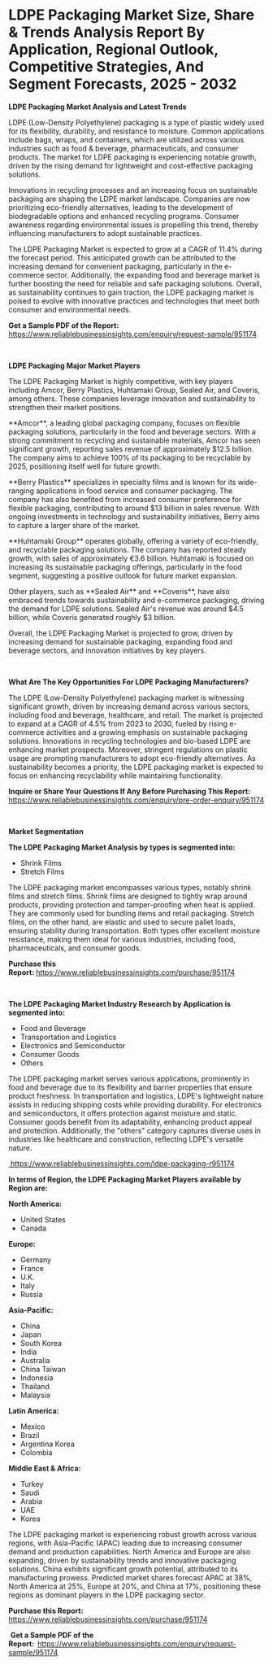 <p><h1>LDPE Packaging Market Size, Share & Trends Analysis Report By Application, Regional Outlook, Competitive Strategies, And Segment Forecasts, 2025 - 2032</h1></p><p><strong>LDPE Packaging Market Analysis and Latest Trends</strong></p>
<p><p>LDPE (Low-Density Polyethylene) packaging is a type of plastic widely used for its flexibility, durability, and resistance to moisture. Common applications include bags, wraps, and containers, which are utilized across various industries such as food & beverage, pharmaceuticals, and consumer products. The market for LDPE packaging is experiencing notable growth, driven by the rising demand for lightweight and cost-effective packaging solutions.</p><p>Innovations in recycling processes and an increasing focus on sustainable packaging are shaping the LDPE market landscape. Companies are now prioritizing eco-friendly alternatives, leading to the development of biodegradable options and enhanced recycling programs. Consumer awareness regarding environmental issues is propelling this trend, thereby influencing manufacturers to adopt sustainable practices.</p><p>The LDPE Packaging Market is expected to grow at a CAGR of 11.4% during the forecast period. This anticipated growth can be attributed to the increasing demand for convenient packaging, particularly in the e-commerce sector. Additionally, the expanding food and beverage market is further boosting the need for reliable and safe packaging solutions. Overall, as sustainability continues to gain traction, the LDPE packaging market is poised to evolve with innovative practices and technologies that meet both consumer and environmental needs.</p></p>
<p><strong>Get a Sample PDF of the Report:&nbsp;</strong> <a href="https://www.reliablebusinessinsights.com/enquiry/request-sample/951174?utm_campaign=3129&utm_medium=2&utm_source=Github&utm_content=ia&utm_term=18042025&utm_id=ldpe-packaging">https://www.reliablebusinessinsights.com/enquiry/request-sample/951174</a></p>
<p>&nbsp;</p>
<p><strong>LDPE Packaging Major Market Players</strong></p>
<p><p>The LDPE Packaging Market is highly competitive, with key players including Amcor, Berry Plastics, Huhtamaki Group, Sealed Air, and Coveris, among others. These companies leverage innovation and sustainability to strengthen their market positions.</p><p>**Amcor**, a leading global packaging company, focuses on flexible packaging solutions, particularly in the food and beverage sectors. With a strong commitment to recycling and sustainable materials, Amcor has seen significant growth, reporting sales revenue of approximately $12.5 billion. The company aims to achieve 100% of its packaging to be recyclable by 2025, positioning itself well for future growth.</p><p>**Berry Plastics** specializes in specialty films and is known for its wide-ranging applications in food service and consumer packaging. The company has also benefited from increased consumer preference for flexible packaging, contributing to around $13 billion in sales revenue. With ongoing investments in technology and sustainability initiatives, Berry aims to capture a larger share of the market.</p><p>**Huhtamaki Group** operates globally, offering a variety of eco-friendly, and recyclable packaging solutions. The company has reported steady growth, with sales of approximately €3.6 billion. Huhtamaki is focused on increasing its sustainable packaging offerings, particularly in the food segment, suggesting a positive outlook for future market expansion.</p><p>Other players, such as **Sealed Air** and **Coveris**, have also embraced trends towards sustainability and e-commerce packaging, driving the demand for LDPE solutions. Sealed Air's revenue was around $4.5 billion, while Coveris generated roughly $3 billion. </p><p>Overall, the LDPE Packaging Market is projected to grow, driven by increasing demand for sustainable packaging, expanding food and beverage sectors, and innovation initiatives by key players.</p></p>
<p>&nbsp;</p>
<p><strong>What Are The Key Opportunities For LDPE Packaging Manufacturers?</strong></p>
<p><p>The LDPE (Low-Density Polyethylene) packaging market is witnessing significant growth, driven by increasing demand across various sectors, including food and beverage, healthcare, and retail. The market is projected to expand at a CAGR of 4.5% from 2023 to 2030, fueled by rising e-commerce activities and a growing emphasis on sustainable packaging solutions. Innovations in recycling technologies and bio-based LDPE are enhancing market prospects. Moreover, stringent regulations on plastic usage are prompting manufacturers to adopt eco-friendly alternatives. As sustainability becomes a priority, the LDPE packaging market is expected to focus on enhancing recyclability while maintaining functionality.</p></p>
<p><strong>Inquire or Share Your Questions If Any Before Purchasing This Report:</strong> <a href="https://www.reliablebusinessinsights.com/enquiry/pre-order-enquiry/951174?utm_campaign=3129&utm_medium=2&utm_source=Github&utm_content=ia&utm_term=18042025&utm_id=ldpe-packaging">https://www.reliablebusinessinsights.com/enquiry/pre-order-enquiry/951174</a></p>
<p>&nbsp;</p>
<p><strong>Market Segmentation</strong></p>
<p><strong>The LDPE Packaging Market Analysis by types is segmented into:</strong></p>
<p><ul><li>Shrink Films</li><li>Stretch Films</li></ul></p>
<p><p>The LDPE packaging market encompasses various types, notably shrink films and stretch films. Shrink films are designed to tightly wrap around products, providing protection and tamper-proofing when heat is applied. They are commonly used for bundling items and retail packaging. Stretch films, on the other hand, are elastic and used to secure pallet loads, ensuring stability during transportation. Both types offer excellent moisture resistance, making them ideal for various industries, including food, pharmaceuticals, and consumer goods.</p></p>
<p><strong>Purchase this Report:&nbsp;</strong><a href="https://www.reliablebusinessinsights.com/purchase/951174?utm_campaign=3129&utm_medium=2&utm_source=Github&utm_content=ia&utm_term=18042025&utm_id=ldpe-packaging">https://www.reliablebusinessinsights.com/purchase/951174</a></p>
<p>&nbsp;</p>
<p><strong>The LDPE Packaging Market Industry Research by Application is segmented into:</strong></p>
<p><ul><li>Food and Beverage</li><li>Transportation and Logistics</li><li>Electronics and Semiconductor</li><li>Consumer Goods</li><li>Others</li></ul></p>
<p><p>The LDPE packaging market serves various applications, prominently in food and beverage due to its flexibility and barrier properties that ensure product freshness. In transportation and logistics, LDPE's lightweight nature assists in reducing shipping costs while providing durability. For electronics and semiconductors, it offers protection against moisture and static. Consumer goods benefit from its adaptability, enhancing product appeal and protection. Additionally, the "others" category captures diverse uses in industries like healthcare and construction, reflecting LDPE's versatile nature.</p></p>
<p><a href="https://www.reliablebusinessinsights.com/ldpe-packaging-r951174?utm_campaign=3129&utm_medium=2&utm_source=Github&utm_content=ia&utm_term=18042025&utm_id=ldpe-packaging">&nbsp;https://www.reliablebusinessinsights.com/ldpe-packaging-r951174</a></p>
<p><strong>In terms of Region, the LDPE Packaging Market Players available by Region are:</strong></p>
<p>
    <p> <strong> North America: </strong>
        <ul>
            <li>United States</li>
            <li>Canada</li>
        </ul>
        </p> 
    <p> <strong> Europe: </strong>
        <ul>
            <li>Germany</li>
            <li>France</li>
            <li>U.K.</li>
            <li>Italy</li>
            <li>Russia</li>
        </ul>
        </p> 
    <p> <strong> Asia-Pacific: </strong>
        <ul>
            <li>China</li>
            <li>Japan</li>
            <li>South Korea</li>
            <li>India</li>
            <li>Australia</li>
            <li>China Taiwan</li>
            <li>Indonesia</li>
            <li>Thailand</li>
            <li>Malaysia</li>
        </ul>
        </p> 
    <p> <strong> Latin America: </strong>
        <ul>
            <li>Mexico</li>
            <li>Brazil</li>
            <li>Argentina Korea</li>
            <li>Colombia</li>
        </ul>
        </p> 
    <p> <strong> Middle East & Africa: </strong>
        <ul>
            <li>Turkey</li>
            <li>Saudi</li>
            <li>Arabia</li>
            <li>UAE</li>
            <li>Korea</li>
        </ul>
    </p>
    </p>
<p><p>The LDPE packaging market is experiencing robust growth across various regions, with Asia-Pacific (APAC) leading due to increasing consumer demand and production capabilities. North America and Europe are also expanding, driven by sustainability trends and innovative packaging solutions. China exhibits significant growth potential, attributed to its manufacturing prowess. Predicted market shares forecast APAC at 38%, North America at 25%, Europe at 20%, and China at 17%, positioning these regions as dominant players in the LDPE packaging sector.</p></p>
<p><strong>Purchase this Report: </strong><a href="https://www.reliablebusinessinsights.com/purchase/951174?utm_campaign=3129&utm_medium=2&utm_source=Github&utm_content=ia&utm_term=18042025&utm_id=ldpe-packaging">https://www.reliablebusinessinsights.com/purchase/951174</a></p>
<p>&nbsp;<strong>Get a Sample PDF of the Report:&nbsp;&nbsp;</strong><a href="https://www.reliablebusinessinsights.com/enquiry/request-sample/951174?utm_campaign=3129&utm_medium=2&utm_source=Github&utm_content=ia&utm_term=18042025&utm_id=ldpe-packaging">https://www.reliablebusinessinsights.com/enquiry/request-sample/951174</a></p>
<p><strong></strong></p>
<p><p></p><p></p><p></p></p>